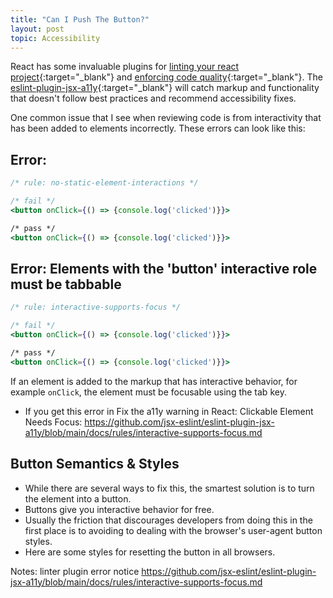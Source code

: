 ```yaml
---
title: "Can I Push The Button?"
layout: post
topic: Accessibility
---
```


React has some invaluable plugins for [linting your react project](https://www.npmjs.com/package/eslint-plugin-react){:target="_blank"} and [enforcing code quality](https://www.npmjs.com/package/eslint-plugin-react-hooks){:target="_blank"}. The [eslint-plugin-jsx-a11y](https://github.com/jsx-eslint/eslint-plugin-jsx-a11y){:target="_blank"} will catch markup and functionality that doesn't follow best practices and recommend accessibility fixes.

One common issue that I see when reviewing code is from interactivity that has been added to elements incorrectly. These errors can look like this:

## Error:

```jsx
/* rule: no-static-element-interactions */

/* fail */
<button onClick={() => {console.log('clicked')}}>

/* pass */
<button onClick={() => {console.log('clicked')}}>
```

## Error: Elements with the 'button' interactive role must be tabbable

```jsx
/* rule: interactive-supports-focus */

/* fail */
<button onClick={() => {console.log('clicked')}}>

/* pass */
<button onClick={() => {console.log('clicked')}}>
```

If an element is added to the markup that has interactive behavior, for example `onClick`, the element must be focusable using the tab key.
- If you get this error in Fix the a11y warning in React: Clickable Element Needs Focus: https://github.com/jsx-eslint/eslint-plugin-jsx-a11y/blob/main/docs/rules/interactive-supports-focus.md

## Button Semantics & Styles
- While there are several ways to fix this, the smartest solution is to turn the element into a button.
- Buttons give you interactive behavior for free.
- Usually the friction that discourages developers from doing this in the first place is to avoiding to dealing with the browser's user-agent button styles.
- Here are some styles for resetting the button in all browsers.

Notes:
linter plugin error notice
https://github.com/jsx-eslint/eslint-plugin-jsx-a11y/blob/main/docs/rules/interactive-supports-focus.md
